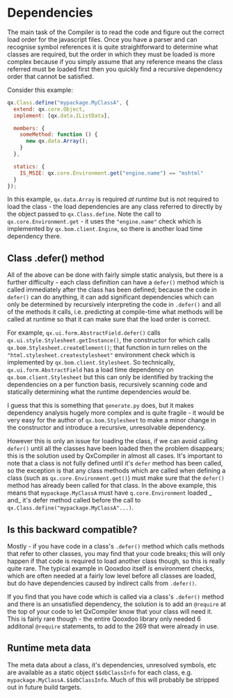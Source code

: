 # Dependencies

The main task of the Compiler is to read the code and figure out the correct
load order for the javascript files. Once you have a parser and can recognise
symbol references it is quite straightforward to determine what classes are
required, but the order in which they must be loaded is more complex because if
you simply assume that any reference means the class referred must be loaded
first then you quickly find a recursive dependency order that cannot be
satisfied.

Consider this example:

```javascript
qx.Class.define("mypackage.MyClassA", {
  extend: qx.core.Object,
  implement: [qx.data.IListData],

  members: {
    someMethod: function () {
      new qx.data.Array();
    }
  },

  statics: {
    IS_MSIE: qx.core.Environment.get("engine.name") == "mshtml"
  }
});
```

In this example, `qx.data.Array` is required _at runtime_ but is not required to
load the class - the load dependencies are any class referred to directly by the
object passed to `qx.Class.define`. Note the call to `qx.core.Environment.get` -
it uses the `"engine.name"` check which is implemented by
`qx.bom.client.Engine`, so there is another load time dependency there.

## Class .defer() method

All of the above can be done with fairly simple static analysis, but there is a
further difficulty - each class definition can have a `defer()` method which is
called immediately after the class has been defined; because the code in
`defer()` can do anything, it can add significant dependencies which can only be
determined by recursively interpreting the code in `.defer()` and all of the
methods it calls, i.e. predicting at compile-time what methods will be called at
runtime so that it can make sure that the load order is correct.

For example, `qx.ui.form.AbstractField.defer()` calls
`qx.ui.style.Stylesheet.getInstance()`, the constructor for which calls
`qx.bom.Stylesheet.createElement()`; that function in turn relies on the
`"html.stylesheet.createstylesheet"` environment check which is implemented by
`qx.bom.client.Stylesheet`. So technically, `qx.ui.form.AbstractField` has a
load time dependency on `qx.bom.client.Stylesheet` but this can only be
identified by tracking the dependencies on a per function basis, recursively
scanning code and statically determining what the runtime dependencies _would_
be.

I guess that this is something that `generate.py` does, but it makes dependency
analysis hugely more complex and is quite fragile - it would be very easy for
the author of `qx.bom.Stylesheet` to make a minor change in the constructor and
introduce a recursive, unresolvable dependency.

However this is only an issue for loading the class, if we can avoid calling
`defer()` until all the classes have been loaded then the problem disappears;
this is the solution used by QxCompiler in almost all cases. It's important to
note that a class is not fully defined until it's `defer` method has been
called, so the exception is that any class methods which are called when
defining a class (such as `qx.core.Environment.get()`) must make sure that the
`defer()` method has already been called for that class. In the above example,
this means that `mypackage.MyClassA` must have `q.core.Environment` loaded _
and_ it's defer method called before the call to
`qx.Class.define("mypackage.MyClassA"...)`.

## Is this backward compatible?

Mostly - if you have code in a class's `.defer()` method which calls methods
that refer to other classes, you may find that your code breaks; this will only
happen if that code is required to load another class though, so this is really
quite rare. The typical example in Qooxdoo itself is environment checks, which
are often needed at a fairly low level before all classes are loaded, but do
have dependencies caused by indirect calls from `.defer()`.

If you find that you have code which is called via a class's `.defer()` method
and there is an unsatisfied dependency, the solution is to add an `@require` at
the top of your code to let QxCompiler know that your class will need it. This
is fairly rare though - the entire Qooxdoo library only needed 6 additonal
`@require` statements, to add to the 269 that were already in use.

## Runtime meta data

The meta data about a class, it's dependencies, unresolved symbols, etc are
available as a static object `$$dbClassInfo` for each class, e.g.
`mypackage.MyClassA.$$dbClassInfo`. Much of this will probably be stripped out
in future build targets.
